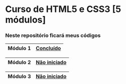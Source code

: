# Curso de HTML5 e CSS3 [5 módulos]

### Neste repositório ficará meus códigos

| Módulo 1 | [Concluído][] |
| --- | --- |

| Módulo 2 | [Não iniciado][] |
| --- | --- |

| Módulo 3 | [Não iniciado][] |
| --- | --- |

[Concluído]: https://www.cursoemvideo.com/curso/html5-css3-modulo1/
[Não iniciado]: https://www.cursoemvideo.com/curso/curso-html5-e-css3-modulo-2-de-5-40-horas/
[Não iniciado]: https://www.cursoemvideo.com/curso/curso-html5-e-css3-modulo-3-de-5-40-horas/
